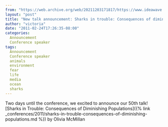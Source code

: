 ```yaml
---
from: "https://web.archive.org/web/20211203171817/https://www.ideawave.ca/new-talk-announcement-sharks-in-trouble-consequences-of-diminishing-populations/"
layout: "post"
title: "New talk announcement: Sharks in trouble: Consequences of diminishing populations"
author: "victoria"
date: "2011-02-24T17:26:35-08:00"
categories:
  Announcement
  Conference speaker
tags: 
  Announcement
  Conference speaker
  animals
  environment
  fear
  life
  media
  ocean
  sharks
---
```


Two days until the conference, we excited to announce our 50th talk! [Sharks in Trouble: Consequences of Diminishing Populations]({% link _conferences/2011/sharks-in-trouble-consequences-of-diminishing-populations.md %}) by Olivia McMillan
